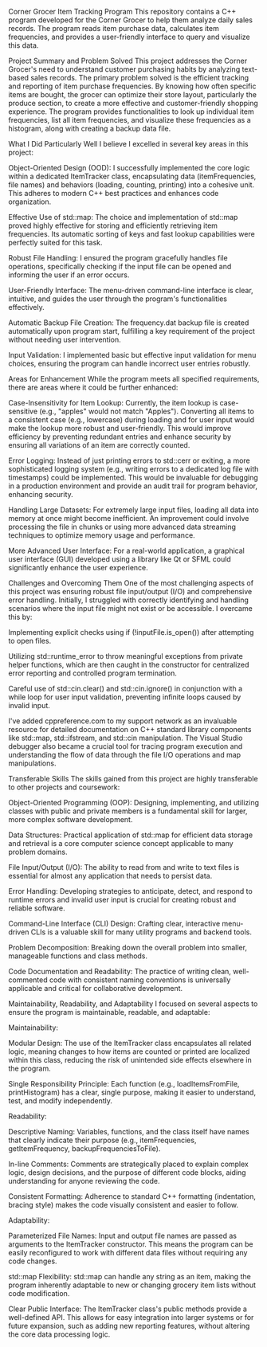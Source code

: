 Corner Grocer Item Tracking Program
This repository contains a C++ program developed for the Corner Grocer to help them analyze daily sales records. The program reads item purchase data, calculates item frequencies, and provides a user-friendly interface to query and visualize this data.

Project Summary and Problem Solved
This project addresses the Corner Grocer's need to understand customer purchasing habits by analyzing text-based sales records. The primary problem solved is the efficient tracking and reporting of item purchase frequencies. By knowing how often specific items are bought, the grocer can optimize their store layout, particularly the produce section, to create a more effective and customer-friendly shopping experience. The program provides functionalities to look up individual item frequencies, list all item frequencies, and visualize these frequencies as a histogram, along with creating a backup data file.

What I Did Particularly Well
I believe I excelled in several key areas in this project:

Object-Oriented Design (OOD): I successfully implemented the core logic within a dedicated ItemTracker class, encapsulating data (itemFrequencies, file names) and behaviors (loading, counting, printing) into a cohesive unit. This adheres to modern C++ best practices and enhances code organization.

Effective Use of std::map: The choice and implementation of std::map proved highly effective for storing and efficiently retrieving item frequencies. Its automatic sorting of keys and fast lookup capabilities were perfectly suited for this task.

Robust File Handling: I ensured the program gracefully handles file operations, specifically checking if the input file can be opened and informing the user if an error occurs.

User-Friendly Interface: The menu-driven command-line interface is clear, intuitive, and guides the user through the program's functionalities effectively.

Automatic Backup File Creation: The frequency.dat backup file is created automatically upon program start, fulfilling a key requirement of the project without needing user intervention.

Input Validation: I implemented basic but effective input validation for menu choices, ensuring the program can handle incorrect user entries robustly.

Areas for Enhancement
While the program meets all specified requirements, there are areas where it could be further enhanced:

Case-Insensitivity for Item Lookup: Currently, the item lookup is case-sensitive (e.g., "apples" would not match "Apples"). Converting all items to a consistent case (e.g., lowercase) during loading and for user input would make the lookup more robust and user-friendly. This would improve efficiency by preventing redundant entries and enhance security by ensuring all variations of an item are correctly counted.

Error Logging: Instead of just printing errors to std::cerr or exiting, a more sophisticated logging system (e.g., writing errors to a dedicated log file with timestamps) could be implemented. This would be invaluable for debugging in a production environment and provide an audit trail for program behavior, enhancing security.

Handling Large Datasets: For extremely large input files, loading all data into memory at once might become inefficient. An improvement could involve processing the file in chunks or using more advanced data streaming techniques to optimize memory usage and performance.

More Advanced User Interface: For a real-world application, a graphical user interface (GUI) developed using a library like Qt or SFML could significantly enhance the user experience.

Challenges and Overcoming Them
One of the most challenging aspects of this project was ensuring robust file input/output (I/O) and comprehensive error handling. Initially, I struggled with correctly identifying and handling scenarios where the input file might not exist or be accessible. I overcame this by:

Implementing explicit checks using if (!inputFile.is_open()) after attempting to open files.

Utilizing std::runtime_error to throw meaningful exceptions from private helper functions, which are then caught in the constructor for centralized error reporting and controlled program termination.

Careful use of std::cin.clear() and std::cin.ignore() in conjunction with a while loop for user input validation, preventing infinite loops caused by invalid input.

I've added cppreference.com to my support network as an invaluable resource for detailed documentation on C++ standard library components like std::map, std::ifstream, and std::cin manipulation. The Visual Studio debugger also became a crucial tool for tracing program execution and understanding the flow of data through the file I/O operations and map manipulations.

Transferable Skills
The skills gained from this project are highly transferable to other projects and coursework:

Object-Oriented Programming (OOP): Designing, implementing, and utilizing classes with public and private members is a fundamental skill for larger, more complex software development.

Data Structures: Practical application of std::map for efficient data storage and retrieval is a core computer science concept applicable to many problem domains.

File Input/Output (I/O): The ability to read from and write to text files is essential for almost any application that needs to persist data.

Error Handling: Developing strategies to anticipate, detect, and respond to runtime errors and invalid user input is crucial for creating robust and reliable software.

Command-Line Interface (CLI) Design: Crafting clear, interactive menu-driven CLIs is a valuable skill for many utility programs and backend tools.

Problem Decomposition: Breaking down the overall problem into smaller, manageable functions and class methods.

Code Documentation and Readability: The practice of writing clean, well-commented code with consistent naming conventions is universally applicable and critical for collaborative development.

Maintainability, Readability, and Adaptability
I focused on several aspects to ensure the program is maintainable, readable, and adaptable:

Maintainability:

Modular Design: The use of the ItemTracker class encapsulates all related logic, meaning changes to how items are counted or printed are localized within this class, reducing the risk of unintended side effects elsewhere in the program.

Single Responsibility Principle: Each function (e.g., loadItemsFromFile, printHistogram) has a clear, single purpose, making it easier to understand, test, and modify independently.

Readability:

Descriptive Naming: Variables, functions, and the class itself have names that clearly indicate their purpose (e.g., itemFrequencies, getItemFrequency, backupFrequenciesToFile).

In-line Comments: Comments are strategically placed to explain complex logic, design decisions, and the purpose of different code blocks, aiding understanding for anyone reviewing the code.

Consistent Formatting: Adherence to standard C++ formatting (indentation, bracing style) makes the code visually consistent and easier to follow.

Adaptability:

Parameterized File Names: Input and output file names are passed as arguments to the ItemTracker constructor. This means the program can be easily reconfigured to work with different data files without requiring any code changes.

std::map Flexibility: std::map can handle any string as an item, making the program inherently adaptable to new or changing grocery item lists without code modification.

Clear Public Interface: The ItemTracker class's public methods provide a well-defined API. This allows for easy integration into larger systems or for future expansion, such as adding new reporting features, without altering the core data processing logic.